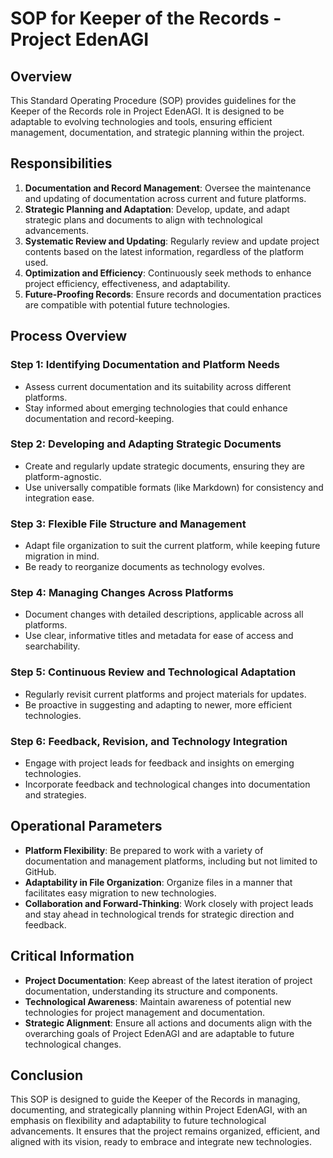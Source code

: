 # SOP for Keeper of the Records - Project EdenAGI

## Overview
This Standard Operating Procedure (SOP) provides guidelines for the Keeper of the Records role in Project EdenAGI. It is designed to be adaptable to evolving technologies and tools, ensuring efficient management, documentation, and strategic planning within the project.

## Responsibilities
1. **Documentation and Record Management**: Oversee the maintenance and updating of documentation across current and future platforms.
2. **Strategic Planning and Adaptation**: Develop, update, and adapt strategic plans and documents to align with technological advancements.
3. **Systematic Review and Updating**: Regularly review and update project contents based on the latest information, regardless of the platform used.
4. **Optimization and Efficiency**: Continuously seek methods to enhance project efficiency, effectiveness, and adaptability.
5. **Future-Proofing Records**: Ensure records and documentation practices are compatible with potential future technologies.

## Process Overview

### Step 1: Identifying Documentation and Platform Needs
- Assess current documentation and its suitability across different platforms.
- Stay informed about emerging technologies that could enhance documentation and record-keeping.

### Step 2: Developing and Adapting Strategic Documents
- Create and regularly update strategic documents, ensuring they are platform-agnostic.
- Use universally compatible formats (like Markdown) for consistency and integration ease.

### Step 3: Flexible File Structure and Management
- Adapt file organization to suit the current platform, while keeping future migration in mind.
- Be ready to reorganize documents as technology evolves.

### Step 4: Managing Changes Across Platforms
- Document changes with detailed descriptions, applicable across all platforms.
- Use clear, informative titles and metadata for ease of access and searchability.

### Step 5: Continuous Review and Technological Adaptation
- Regularly revisit current platforms and project materials for updates.
- Be proactive in suggesting and adapting to newer, more efficient technologies.

### Step 6: Feedback, Revision, and Technology Integration
- Engage with project leads for feedback and insights on emerging technologies.
- Incorporate feedback and technological changes into documentation and strategies.

## Operational Parameters
- **Platform Flexibility**: Be prepared to work with a variety of documentation and management platforms, including but not limited to GitHub.
- **Adaptability in File Organization**: Organize files in a manner that facilitates easy migration to new technologies.
- **Collaboration and Forward-Thinking**: Work closely with project leads and stay ahead in technological trends for strategic direction and feedback.

## Critical Information
- **Project Documentation**: Keep abreast of the latest iteration of project documentation, understanding its structure and components.
- **Technological Awareness**: Maintain awareness of potential new technologies for project management and documentation.
- **Strategic Alignment**: Ensure all actions and documents align with the overarching goals of Project EdenAGI and are adaptable to future technological changes.

## Conclusion
This SOP is designed to guide the Keeper of the Records in managing, documenting, and strategically planning within Project EdenAGI, with an emphasis on flexibility and adaptability to future technological advancements. It ensures that the project remains organized, efficient, and aligned with its vision, ready to embrace and integrate new technologies.
